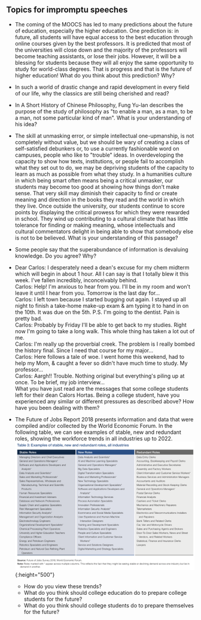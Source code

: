 ## Topics for impromptu speeches

+ The coming of the MOOCS has led to many predictions about the future of education, especially the higher education. One prediction is: in future, all students will have equal access to the best education through online courses given by the best professors. It is predicted that most of the universities will close down and the majority of the professors will become teaching assistants, or lose their jobs. However, it will be a blessing for students because they will all enjoy the same opportunity to study for world-class degrees. That is progress and that is the future of higher education! What do you think about this prediction? Why?

+ In such a world of drastic change and rapid development in every field of our life, why the classics are still being cherished and read?

+ In A Short History of Chinese Philosophy, Fung Yu-lan describes the purpose of the study of philosophy as "to enable a man, as a man, to be a man, not some particular kind of man". What is your understanding of his idea?

+ The skill at unmasking error, or simple intellectual one-upmanship, is not completely without value, but we should be wary of creating a class of self-satisfied debunkers or, to use a currently fashionable word on campuses, people who like to "trouble" ideas. In overdeveloping the capacity to show how texts, institutions, or people fail to accomplish what they set out to do, we may be depriving students of the capacity to learn as much as possible from what they study. In a humanities culture in which being smart often means being a critical unmasker, our students may become too good at showing how things don't make sense. That very skill may diminish their capacity to find or create meaning and direction in the books they read and the world in which they live. Once outside the university, our students continue to score points by displaying the critical prowess for which they were rewarded in school. They wind up contributing to a cultural climate that has little tolerance for finding or making meaning, whose intellectuals and cultural commentators delight in being able to show that somebody else is not to be believed. What is your understanding of this passage?

+ Some people say that the superabundance of information is devaluing knowledge. Do you agree? Why?

+ Dear Carlos: I desperately need a dean's excuse for my chem midterm which will begin in about 1 hour. All I can say is that I totally blew it this week. I've fallen incredibly, inconceivably behind. <br>
Carlos: Help! I'm anxious to hear from you. I'll be in my room and won't leave it until I hear from you. Tomorrow is the last day for...<br>
Carlos: I left town because I started bugging out again. I stayed up all night to finish a take-home make-up exam & am typing it to hand in on the 10th. It was due on the 5th. P.S. I'm going to the dentist. Pain is pretty bad. <br>
Carlos: Probably by Friday I'll be able to get back to my studies. Right now I'm going to take a long walk. This whole thing has taken a lot out of me. <br>
Carlos: I'm really up the proverbial creek. The problem is I really bombed the history final. Since I need that course for my major... <br>
Carlos: Here follows a tale of woe. I went home this weekend, had to help my Mom, & caught a fever so didn't have much time to study. My professor... <br>
Carlos: Aargh!! Trouble. Nothing original but everything's piling up at once. To be brief, my job interview...<br>
What you have just read are the messages that some college students left for their dean Calors Hortas. Being a college student, have you experienced any similar or different pressures as described above? How have you been dealing with them?

+ The Future of Jobs Report 2018 presents information and data that were compiled and/or collected by the World Economic Forum. In the following table, we can see examples of stable, new and redundant roles, showing the workforce trends in all industries up to 2022.<br>
![](future_jobs.png){:height="500"}
  + How do you view these trends?
  + What do you think should college education do to prepare college students for the future?
  + What do you think should college students do to prepare themselves for the future?
